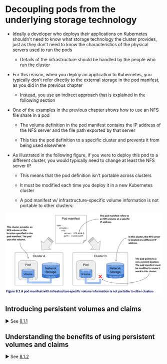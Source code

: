 # Decoupling pods from the underlying storage technology

* Ideally a developer who deploys their applications on Kubernetes shouldn't need to know what storage technology the cluster provides, just as they don't need to know the characteristics of the physical servers used to run the pods

  * Details of the infrastructure should be handled by the people who run the cluster

* For this reason, when you deploy an application to Kubernetes, you typically don't refer directly to the external storage in the pod manifest, as you did in the previous chapter

  * Instead, you use an indirect approach that is explained in the following section

* One of the examples in the previous chapter shows how to use an NFS file share in a pod

  * The volume definition in the pod manifest contains the IP address of the NFS server and the file path exported by that server

  * This ties the pod definition to a specific cluster and prevents it from being used elsewhere

* As illustrated in the following figure, if you were to deploy this pod to a different cluster, you would typically need to change at least the NFS server IP

  * This means that the pod definition isn't portable across clusters

  * It must be modified each time you deploy it in a new Kubernetes cluster

  * A pod manifest w/ infrastructure-specific volume information is not portable to other clusters:

![Fig. 1 A pod manifest w/ infrastructure-specific volume information is not portable to other clusters](../../../../../img/kubernetes-in-action.demo/chpt08/section01/decoupling-pods-from-underlying-storage/diag01.png)

## Introducing persistent volumes and claims

▶︎ See [8.1.1](persistent-volumes-and-claims/README.md)

## Understanding the benefits of using persistent volumes and claims

▶︎ See [8.1.2](benefits-of-using-persistent-volumes-and-claims/README.md)
